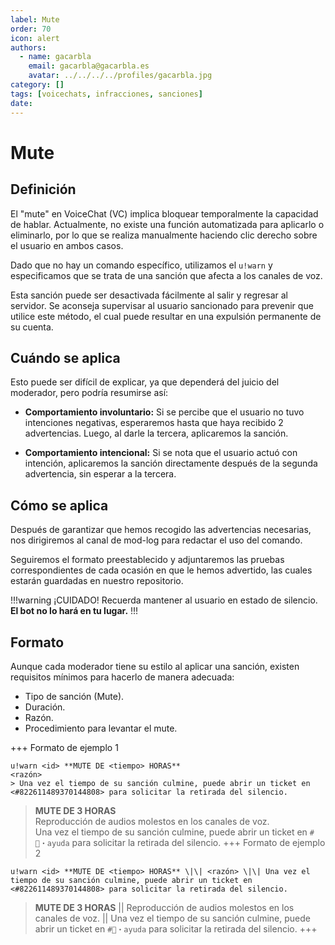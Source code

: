 ```yaml
---
label: Mute
order: 70
icon: alert
authors:
  - name: gacarbla
    email: gacarbla@gacarbla.es
    avatar: ../../../../profiles/gacarbla.jpg
category: []
tags: [voicechats, infracciones, sanciones]
date: 
---
```

# Mute
## Definición
El "mute" en VoiceChat (VC) implica bloquear temporalmente la capacidad de hablar. Actualmente, no existe una función automatizada para aplicarlo o eliminarlo, por lo que se realiza manualmente haciendo clic derecho sobre el usuario en ambos casos.

Dado que no hay un comando específico, utilizamos el `u!warn` y especificamos que se trata de una sanción que afecta a los canales de voz.

Esta sanción puede ser desactivada fácilmente al salir y regresar al servidor. Se aconseja supervisar al usuario sancionado para prevenir que utilice este método, el cual puede resultar en una expulsión permanente de su cuenta.

## Cuándo se aplica

Esto puede ser difícil de explicar, ya que dependerá del juicio del moderador, pero podría resumirse así:

- **Comportamiento involuntario:** Si se percibe que el usuario no tuvo intenciones negativas, esperaremos hasta que haya recibido 2 advertencias. Luego, al darle la tercera, aplicaremos la sanción.

- **Comportamiento intencional:** Si se nota que el usuario actuó con intención, aplicaremos la sanción directamente después de la segunda advertencia, sin esperar a la tercera.

## Cómo se aplica
Después de garantizar que hemos recogido las advertencias necesarias, nos dirigiremos al canal de mod-log para redactar el uso del comando.

Seguiremos el formato preestablecido y adjuntaremos las pruebas correspondientes de cada ocasión en que le hemos advertido, las cuales estarán guardadas en nuestro repositorio.

!!!warning ¡CUIDADO!
Recuerda mantener al usuario en estado de silencio.<br>
**El bot no lo hará en tu lugar.**
!!!

## Formato
Aunque cada moderador tiene su estilo al aplicar una sanción, existen requisitos mínimos para hacerlo de manera adecuada:
- Tipo de sanción (Mute).
- Duración.
- Razón.
- Procedimiento para levantar el mute.

+++ Formato de ejemplo 1
```
u!warn <id> **MUTE DE <tiempo> HORAS**
<razón>
> Una vez el tiempo de su sanción culmine, puede abrir un ticket en <#822611489370144808> para solicitar la retirada del silencio.
```
> **MUTE DE 3 HORAS**<br>
> Reproducción de audios molestos en los canales de voz.<br>
> Una vez el tiempo de su sanción culmine, puede abrir un ticket en `#🎫・ayuda` para solicitar la retirada del silencio.
+++ Formato de ejemplo 2
```
u!warn <id> **MUTE DE <tiempo> HORAS** \|\| <razón> \|\| Una vez el tiempo de su sanción culmine, puede abrir un ticket en <#822611489370144808> para solicitar la retirada del silencio.
```
> **MUTE DE 3 HORAS** \|\| Reproducción de audios molestos en los canales de voz. \|\| Una vez el tiempo de su sanción culmine, puede abrir un ticket en `#🎫・ayuda` para solicitar la retirada del silencio.
+++